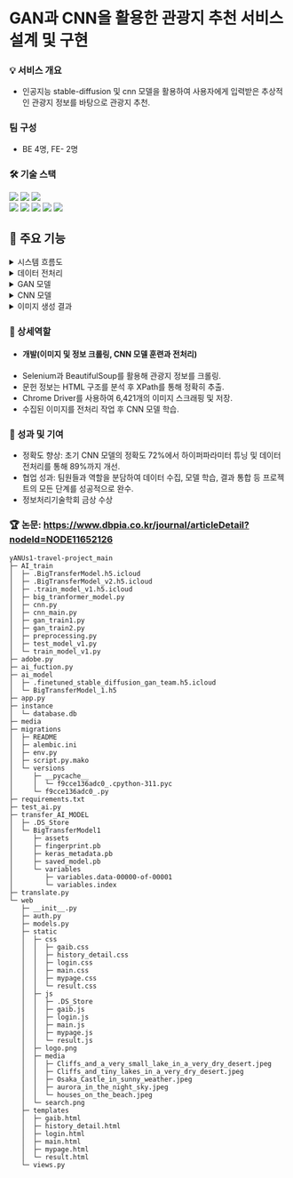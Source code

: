 # GAN과 CNN을 활용한 관광지 추천 서비스 설계 및 구현 

### 💡 서비스 개요
- 인공지능 stable-diffusion 및 cnn 모델을 활용하여 사용자에게 입력받은 추상적인 관광지 정보를 바탕으로 관광지 추천.

### 팀 구성
- BE 4명, FE- 2명

### 🛠️ 기술 스택
</div>
    <div style="text-align: left;">
    <div> <img src="https://img.shields.io/badge/Python-3776AB?style=flat-square&logo=Python&logoColor=white">
          <img src="https://img.shields.io/badge/Selenium-43B02A?style=flat-square&logo=Selenium&logoColor=white">
          <img src="https://img.shields.io/badge/Tensorflow-FF6F00?style=flat-square&logo=Tensorflow&logoColor=white">
          <br>
          <img src="https://img.shields.io/badge/Javascript-F7DF1E?style=flat-square&logo=Javascript&logoColor=white">
          <img src="https://img.shields.io/badge/CSS3-1572B6?style=flat-square&logo=CSS3&logoColor=white">
          <img src="https://img.shields.io/badge/HTML5-E34F26?style=flat-square&logo=HTML5&logoColor=white">
          <img src="https://img.shields.io/badge/MySQL-4479A1?style=flat-square&logo=MySQL&logoColor=white">
          <img src="https://img.shields.io/badge/Github-181717?style=flat-square&logo=Github&logoColor=white">
          </div>
   </div>

## 📝 주요 기능
<details>
<summary>시스템 흐름도</summary>
    
![image](https://github.com/user-attachments/assets/4388a7f2-5c6f-426d-9318-ad58d9e1124a)
![image](https://github.com/user-attachments/assets/f104b3c3-a10d-4622-9fd4-b2c07a77fc96)
</details>

<details>
<summary>데이터 전처리</summary>

![image](https://github.com/user-attachments/assets/f97451a2-222d-4f23-9e3a-29e04bcda4c2)
</details>

<details>
<summary>GAN 모델</summary>

![image](https://github.com/user-attachments/assets/ab12fa48-4c74-4c75-a03c-49e939ed8b13)
![image](https://github.com/user-attachments/assets/acb1c20f-b7f2-4250-a78d-798d7398a9d5)
</details>

<details>
<summary>CNN 모델</summary>
    
![image](https://github.com/user-attachments/assets/aed65320-92c0-40da-bf07-436cb2085605)
![image](https://github.com/user-attachments/assets/d09f8508-ceea-4568-9699-3f3322efc8f5)
![image](https://github.com/user-attachments/assets/808a1fea-0f39-4ceb-a12e-50a45efd7597)
![image](https://github.com/user-attachments/assets/a43a5ce4-b8c1-4307-9834-4147c38017c0)
![image](https://github.com/user-attachments/assets/e41704df-7f29-4221-9d39-2b774da1802d)
</details>

<details>
<summary>이미지 생성 결과</summary>
    
![image](https://github.com/user-attachments/assets/38144301-fa4e-4c0a-a12e-df48403e17b9)
</details>



### 👤 상세역할
- #### 개발(이미지 및 정보 크롤링, CNN 모델 훈련과 전처리)
- Selenium과 BeautifulSoup를 활용해 관광지 정보를 크롤링.
- 문헌 정보는 HTML 구조를 분석 후 XPath를 통해 정확히 추출.
- Chrome Driver를 사용하여 6,421개의 이미지 스크래핑 및 저장.
- 수집된 이미지를  전처리 작업 후 CNN 모델 학습.

### 🎯 성과 및 기여
- 정확도 향상: 초기 CNN 모델의 정확도 72%에서 하이퍼파라미터 튜닝 및 데이터 전처리를 통해 89%까지 개선.
- 협업 성과: 팀원들과 역할을 분담하여 데이터 수집, 모델 학습, 결과 통합 등 프로젝트의 모든 단계를 성공적으로 완수.
- 정보처리기술학회 금상 수상

### 🏆 논문: https://www.dbpia.co.kr/journal/articleDetail?nodeId=NODE11652126
   
```
yANUs1-travel-project_main
├─ AI_train
│  ├─ .BigTransferModel.h5.icloud
│  ├─ .BigTransferModel_v2.h5.icloud
│  ├─ .train_model_v1.h5.icloud
│  ├─ big_tranformer_model.py
│  ├─ cnn.py
│  ├─ cnn_main.py
│  ├─ gan_train1.py
│  ├─ gan_train2.py
│  ├─ preprocessing.py
│  ├─ test_model_v1.py
│  └─ train_model_v1.py
├─ adobe.py
├─ ai_fuction.py
├─ ai_model
│  ├─ .finetuned_stable_diffusion_gan_team.h5.icloud
│  └─ BigTransferModel_1.h5
├─ app.py
├─ instance
│  └─ database.db
├─ media
├─ migrations
│  ├─ README
│  ├─ alembic.ini
│  ├─ env.py
│  ├─ script.py.mako
│  └─ versions
│     ├─ __pycache__
│     │  └─ f9cce136adc0_.cpython-311.pyc
│     └─ f9cce136adc0_.py
├─ requirements.txt
├─ test_ai.py
├─ transfer_AI_MODEL
│  ├─ .DS_Store
│  └─ BigTransferModel1
│     ├─ assets
│     ├─ fingerprint.pb
│     ├─ keras_metadata.pb
│     ├─ saved_model.pb
│     └─ variables
│        ├─ variables.data-00000-of-00001
│        └─ variables.index
├─ translate.py
└─ web
   ├─ __init__.py
   ├─ auth.py
   ├─ models.py
   ├─ static
   │  ├─ css
   │  │  ├─ gaib.css
   │  │  ├─ history_detail.css
   │  │  ├─ login.css
   │  │  ├─ main.css
   │  │  ├─ mypage.css
   │  │  └─ result.css
   │  ├─ js
   │  │  ├─ .DS_Store
   │  │  ├─ gaib.js
   │  │  ├─ login.js
   │  │  ├─ main.js
   │  │  ├─ mypage.js
   │  │  └─ result.js
   │  ├─ logo.png
   │  ├─ media
   │  │  ├─ Cliffs_and_a_very_small_lake_in_a_very_dry_desert.jpeg
   │  │  ├─ Cliffs_and_tiny_lakes_in_a_very_dry_desert.jpeg
   │  │  ├─ Osaka_Castle_in_sunny_weather.jpeg
   │  │  ├─ aurora_in_the_night_sky.jpeg
   │  │  └─ houses_on_the_beach.jpeg
   │  └─ search.png
   ├─ templates
   │  ├─ gaib.html
   │  ├─ history_detail.html
   │  ├─ login.html
   │  ├─ main.html
   │  ├─ mypage.html
   │  └─ result.html
   └─ views.py

